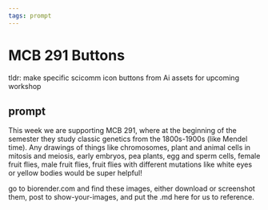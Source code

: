 ```yaml
---
tags: prompt
---
```


# MCB 291 Buttons

tldr: make specific scicomm icon buttons from Ai assets for upcoming workshop

## prompt

This week we are supporting MCB 291, where at the beginning of the semester they study classic genetics from the 1800s-1900s (like Mendel time). Any drawings of things like chromosomes, plant and animal cells in mitosis and meiosis, early embryos, pea plants, egg and sperm cells, female fruit flies, male fruit flies, fruit flies with different mutations like white eyes or yellow bodies would be super helpful!


go to biorender.com and find these images, either download or screenshot them, post to show-your-images, and put the .md here for us to reference.